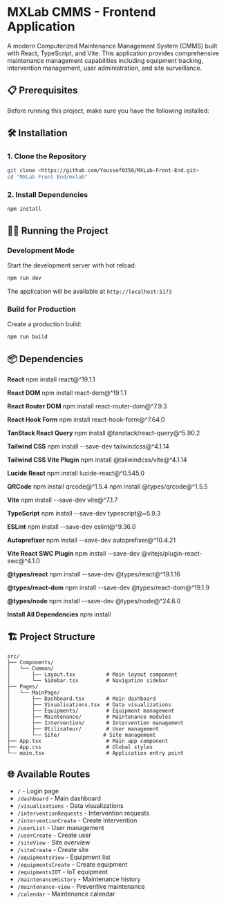 # MXLab CMMS - Frontend Application

A modern Computerized Maintenance Management System (CMMS) built with React, TypeScript, and Vite. This application provides comprehensive maintenance management capabilities including equipment tracking, intervention management, user administration, and site surveillance.

## 📋 Prerequisites

Before running this project, make sure you have the following installed:


## 🛠️ Installation

### 1. Clone the Repository
```bash
git clone <https://github.com/Youssef0356/MXLab-Front-End.git>
cd "MXLab Front End/mxlab"
```

### 2. Install Dependencies
```bash
npm install
```

## 🏃‍♂️ Running the Project

### Development Mode
Start the development server with hot reload:
```bash
npm run dev
```


The application will be available at `http://localhost:5173`

### Build for Production
Create a production build:
```bash
npm run build
```


## 📦 Dependencies

**React**
npm install react@^19.1.1

**React DOM**
npm install react-dom@^19.1.1

**React Router DOM**
npm install react-router-dom@^7.9.3

**React Hook Form**
npm install react-hook-form@^7.64.0

**TanStack React Query**
npm install @tanstack/react-query@^5.90.2

**Tailwind CSS**
npm install --save-dev tailwindcss@^4.1.14

**Tailwind CSS Vite Plugin**
npm install @tailwindcss/vite@^4.1.14

**Lucide React**
npm install lucide-react@^0.545.0

**QRCode**
npm install qrcode@^1.5.4
npm install @types/qrcode@^1.5.5

**Vite**
npm install --save-dev vite@^7.1.7

**TypeScript**
npm install --save-dev typescript@~5.9.3

**ESLint**
npm install --save-dev eslint@^9.36.0

**Autoprefixer**
npm install --save-dev autoprefixer@^10.4.21

**Vite React SWC Plugin**
npm install --save-dev @vitejs/plugin-react-swc@^4.1.0

**@types/react**
npm install --save-dev @types/react@^19.1.16

**@types/react-dom**
npm install --save-dev @types/react-dom@^19.1.9

**@types/node**
npm install --save-dev @types/node@^24.6.0

**Install All Dependencies**
npm install

## 🏗️ Project Structure

```
src/
├── Components/
│   └── Common/
│       ├── Layout.tsx          # Main layout component
│       └── Sidebar.tsx         # Navigation sidebar
├── Pages/
│   └── MainPage/
│       ├── Dashboard.tsx       # Main dashboard
│       ├── Visualisations.tsx  # Data visualizations
│       ├── Equipments/         # Equipment management
│       ├── Maintenance/        # Maintenance modules
│       ├── Intervention/       # Intervention management
│       ├── Utilisateur/        # User management
│       └── Site/              # Site management
├── App.tsx                     # Main app component
├── App.css                     # Global styles
└── main.tsx                    # Application entry point
```

## 🌐 Available Routes

- `/` - Login page
- `/dashboard` - Main dashboard
- `/visualisations` - Data visualizations
- `/interventionRequests` - Intervention requests
- `/interventionCreate` - Create intervention
- `/userList` - User management
- `/userCreate` - Create user
- `/siteView` - Site overview
- `/siteCreate` - Create site
- `/equipmentsView` - Equipment list
- `/equipmentsCreate` - Create equipment
- `/equipmentsIOT` - IoT equipment
- `/maintenanceHistory` - Maintenance history
- `/maintenance-view` - Preventive maintenance
- `/calendar` - Maintenance calendar

